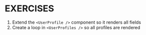 # EXERCISES

1. Extend the `<UserProfile />` component so it renders all fields
2. Create a loop in `<UserProfiles />` so all profiles are rendered
